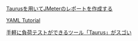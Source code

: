 [Taurusを用いてJMeterのレポートを作成する](https://qiita.com/hmsnakr/items/a64507c31d1365dd6bb0)

[YAML Tutorial](https://gettaurus.org/docs/YAMLTutorial/)

[手軽に負荷テストができるツール「Taurus」がスゴい](https://zenn.dev/tonchan1216/articles/11afd147ea3dd2734315)

